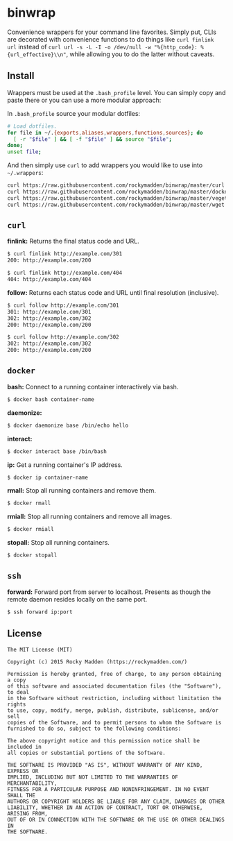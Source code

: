 # binwrap
Convenience wrappers for your command line favorites. Simply put, CLIs are decorated with
convenience functions to do things like `curl finlink url` instead of
`curl url -s -L -I -o /dev/null -w "%{http_code}: %{url_effective}\\n"`, while allowing you to do
the latter without caveats.

## Install
Wrappers must be used at the `.bash_profile` level. You can simply copy and paste there or you
can use a more modular approach:

In `.bash_profile` source your modular dotfiles:
```bash
# Load dotfiles.
for file in ~/.{exports,aliases,wrappers,functions,sources}; do
  [ -r "$file" ] && [ -f "$file" ] && source "$file";
done;
unset file;
```

And then simply use `curl` to add wrappers you would like to use into `~/.wrappers`:

```bash
curl https://raw.githubusercontent.com/rockymadden/binwrap/master/curl >> ~/.wrappers
curl https://raw.githubusercontent.com/rockymadden/binwrap/master/docker >> ~/.wrappers
curl https://raw.githubusercontent.com/rockymadden/binwrap/master/vegeta >> ~/.wrappers
curl https://raw.githubusercontent.com/rockymadden/binwrap/master/wget >> ~/.wrappers
```

## `curl`
__finlink:__ Returns the final status code and URL.
```bash
$ curl finlink http://example.com/301
200: http://example.com/200
```

```bash
$ curl finlink http://example.com/404
404: http://example.com/404
```

__follow:__ Returns each status code and URL until final resolution (inclusive).
```bash
$ curl follow http://example.com/301
301: http://example.com/301
302: http://example.com/302
200: http://example.com/200
```

```bash
$ curl follow http://example.com/302
302: http://example.com/302
200: http://example.com/200
```

## `docker`

__bash:__ Connect to a running container interactively via bash.
```bash
$ docker bash container-name
```

__daemonize:__
```bash
$ docker daemonize base /bin/echo hello
```

__interact:__
```bash
$ docker interact base /bin/bash
```

__ip:__ Get a running container's IP address.
```bash
$ docker ip container-name
```

__rmall:__ Stop all running containers and remove them.
```bash
$ docker rmall
```

__rmiall:__ Stop all running containers and remove all images.
```bash
$ docker rmiall
```

__stopall:__ Stop all running containers.
```bash
$ docker stopall
```

## `ssh`

__forward:__ Forward port from server to localhost. Presents as though the remote daemon resides
locally on the same port.
```bash
$ ssh forward ip:port
```

## License
```
The MIT License (MIT)

Copyright (c) 2015 Rocky Madden (https://rockymadden.com/)

Permission is hereby granted, free of charge, to any person obtaining a copy
of this software and associated documentation files (the "Software"), to deal
in the Software without restriction, including without limitation the rights
to use, copy, modify, merge, publish, distribute, sublicense, and/or sell
copies of the Software, and to permit persons to whom the Software is
furnished to do so, subject to the following conditions:

The above copyright notice and this permission notice shall be included in
all copies or substantial portions of the Software.

THE SOFTWARE IS PROVIDED "AS IS", WITHOUT WARRANTY OF ANY KIND, EXPRESS OR
IMPLIED, INCLUDING BUT NOT LIMITED TO THE WARRANTIES OF MERCHANTABILITY,
FITNESS FOR A PARTICULAR PURPOSE AND NONINFRINGEMENT. IN NO EVENT SHALL THE
AUTHORS OR COPYRIGHT HOLDERS BE LIABLE FOR ANY CLAIM, DAMAGES OR OTHER
LIABILITY, WHETHER IN AN ACTION OF CONTRACT, TORT OR OTHERWISE, ARISING FROM,
OUT OF OR IN CONNECTION WITH THE SOFTWARE OR THE USE OR OTHER DEALINGS IN
THE SOFTWARE.
```
